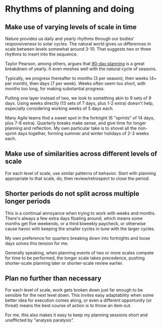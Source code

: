 # Rhythms of planning and doing

## Make use of varying levels of scale in time

Nature provides us daily and yearly rhythms through our bodies' responsiveness to solar cycles.
The natural world gives us differences in scale between levels somewhat around 3-10.
That suggests two or three rhythms to insert into the sequence.

Taylor Pearson, among others, argues that [90-day planning][1] is a great breakdown of yearly.
It even meshes well with the natural cycle of seasons.

Typically, we progress thereafter to months (3 per season), then weeks (4+ per month), then days (7 per week).
Weeks often seem too short, with months too long, for making substantial progress.

Putting one layer instead of two, we look to something akin to 9 sets of 9 days.
Using weeks directly (13 sets of 7 days, plus 1-2 extra) doesn't help,
especially considering working weeks of 5 days each.

Many Agile teams find a sweet spot in the fortnight (6 "sprints" of 14 days, plus 7-8 extra).
Quarterly breaks make sense, and give time for longer planning and reflection.
My own particular take is to shovel all the non-sprint days together,
forming summer and winter holidays of 2-3 weeks each.

[1]: http://www.asianefficiency.com/productivity/why-successful-people-plan-their-lives-90-days-at-a-time/

## Make use of similarities across different levels of scale

For each level of scale, use similar patterns of behavior.
Start with planning appropriate to that scale, do, then review/retrospect to close the period.

## Shorter periods do not split across multiple longer periods

This is a continual annoyance when trying to work with weeks and months.
There's always a few extra days floating around, which means some months get five weekends,
or a third biweekly paycheck, or otherwise cause havoc with keeping the smaller cycles in tune with the larger cycles.

My own preference for quarters breaking down into fortnights and loose days solves this tension for me.

Generally speaking, when planning events of two or more scales compete for time to be performed,
the longer scale takes precedence, pushing shorter-scale planning later or shorter-scale review earlier.

## Plan no further than necessary

For each level of scale, work gets broken down just far enough to be sensible for the next level down.
This invites easy adaptability when some better idea for execution comes along,
or even a different opportunity (or threat) means the best course of action is to throw an item out.

For me, this also makes it easy to keep my planning sessions short and unafflicted by "analysis paralysis".
